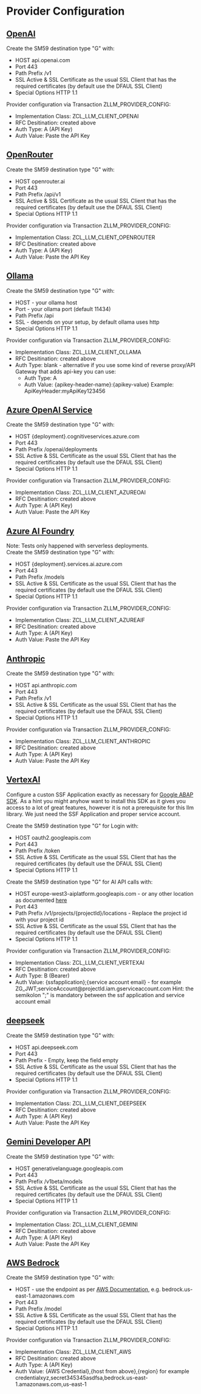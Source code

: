 # Provider Configuration

## [OpenAI](https://openai.com/)

Create the SM59 destination type "G" with:

- HOST api.openai.com
- Port 443
- Path Prefix /v1
- SSL Active & SSL Certificate as the usual SSL Client that has the required certificates (by default use the DFAUL SSL Client)
- Special Options HTTP 1.1

Provider configuration via Transaction ZLLM_PROVIDER_CONFIG:

- Implementation Class: ZCL_LLM_CLIENT_OPENAI
- RFC Desitination: created above
- Auth Type: A (API Key)
- Auth Value: Paste the API Key

## [OpenRouter](https://openrouter.ai/)

Create the SM59 destination type "G" with:

- HOST openrouter.ai
- Port 443
- Path Prefix /api/v1
- SSL Active & SSL Certificate as the usual SSL Client that has the required certificates (by default use the DFAUL SSL Client)
- Special Options HTTP 1.1

Provider configuration via Transaction ZLLM_PROVIDER_CONFIG:

- Implementation Class: ZCL_LLM_CLIENT_OPENROUTER
- RFC Desitination: created above
- Auth Type: A (API Key)
- Auth Value: Paste the API Key

## [Ollama](https://ollama.com/)

Create the SM59 destination type "G" with:

- HOST - your ollama host
- Port - your ollama port (default 11434)
- Path Prefix /api
- SSL - depends on your setup, by default ollama uses http
- Special Options HTTP 1.1

Provider configuration via Transaction ZLLM_PROVIDER_CONFIG:

- Implementation Class: ZCL_LLM_CLIENT_OLLAMA
- RFC Desitination: created above
- Auth Type: blank - alternative if you use some kind of reverse proxy/API Gateway that adds api-key you can use:
  - Auth Type: A
  - Auth Value: {apikey-header-name}:{apikey-value} Example: ApiKeyHeader:myApiKey123456

## [Azure OpenAI Service](https://azure.microsoft.com/de-de/products/ai-services/openai-service)

Create the SM59 destination type "G" with:

- HOST {deployment}.cognitiveservices.azure.com
- Port 443
- Path Prefix /openai/deployments
- SSL Active & SSL Certificate as the usual SSL Client that has the required certificates (by default use the DFAUL SSL Client)
- Special Options HTTP 1.1

Provider configuration via Transaction ZLLM_PROVIDER_CONFIG:

- Implementation Class: ZCL_LLM_CLIENT_AZUREOAI
- RFC Desitination: created above
- Auth Type: A (API Key)
- Auth Value: Paste the API Key

## [Azure AI Foundry](https://learn.microsoft.com/en-us/azure/ai-studio/what-is-ai-studio)

Note: Tests only happened with serverless deployments.\
Create the SM59 destination type "G" with:

- HOST {deployment}.services.ai.azure.com
- Port 443
- Path Prefix /models
- SSL Active & SSL Certificate as the usual SSL Client that has the required certificates (by default use the DFAUL SSL Client)
- Special Options HTTP 1.1

Provider configuration via Transaction ZLLM_PROVIDER_CONFIG:

- Implementation Class: ZCL_LLM_CLIENT_AZUREAIF
- RFC Desitination: created above
- Auth Type: A (API Key)
- Auth Value: Paste the API Key

## [Anthropic](https://docs.anthropic.com/en/home)

Create the SM59 destination type "G" with:

- HOST api.anthropic.com
- Port 443
- Path Prefix /v1
- SSL Active & SSL Certificate as the usual SSL Client that has the required certificates (by default use the DFAUL SSL Client)
- Special Options HTTP 1.1

Provider configuration via Transaction ZLLM_PROVIDER_CONFIG:

- Implementation Class: ZCL_LLM_CLIENT_ANTHROPIC
- RFC Desitination: created above
- Auth Type: A (API Key)
- Auth Value: Paste the API Key

## [VertexAI](https://cloud.google.com/vertex-ai/generative-ai/docs/model-reference/inference)

Configure a custon SSF Application exactly as necessary for [Google ABAP SDK](https://cloud.google.com/solutions/sap/docs/abap-sdk/on-premises-or-any-cloud/latest/authentication-jwt). As a hint you might anyhow want to install this SDK as it gives you access to a lot of great features, however it is not a prerequisite for this llm library. We just need the SSF Application and proper service account.

Create the SM59 destination type "G" for Login with:

- HOST oauth2.googleapis.com
- Port 443
- Path Prefix /token
- SSL Active & SSL Certificate as the usual SSL Client that has the required certificates (by default use the DFAUL SSL Client)
- Special Options HTTP 1.1

Create the SM59 destination type "G" for AI API calls with:

- HOST europe-west3-aiplatform.googleapis.com - or any other location as documented [here](https://cloud.google.com/vertex-ai/docs/general/locations)
- Port 443
- Path Prefix /v1/projects/{projectId}/locations - Replace the project id with your project id
- SSL Active & SSL Certificate as the usual SSL Client that has the required certificates (by default use the DFAUL SSL Client)
- Special Options HTTP 1.1

Provider configuration via Transaction ZLLM_PROVIDER_CONFIG:

- Implementation Class: ZCL_LLM_CLIENT_VERTEXAI
- RFC Desitination: created above
- Auth Type: B (Bearer)
- Auth Value: {ssfapplication};{service account email} - for example ZG_JWT;serviceAccount\@projectId.iam.gserviceaccount.com
Hint: the semikolon ";" is mandatory between the ssf application and service account email

## [deepseek](https://www.deepseek.com/)

Create the SM59 destination type "G" with:

- HOST api.deepseek.com
- Port 443
- Path Prefix - Empty, keep the field empty
- SSL Active & SSL Certificate as the usual SSL Client that has the required certificates (by default use the DFAUL SSL Client)
- Special Options HTTP 1.1

Provider configuration via Transaction ZLLM_PROVIDER_CONFIG:

- Implementation Class: ZCL_LLM_CLIENT_DEEPSEEK
- RFC Desitination: created above
- Auth Type: A (API Key)
- Auth Value: Paste the API Key

## [Gemini Developer API](https://aistudio.google.com/)

Create the SM59 destination type "G" with:

- HOST generativelanguage.googleapis.com
- Port 443
- Path Prefix /v1beta/models
- SSL Active & SSL Certificate as the usual SSL Client that has the required certificates (by default use the DFAUL SSL Client)
- Special Options HTTP 1.1

Provider configuration via Transaction ZLLM_PROVIDER_CONFIG:

- Implementation Class: ZCL_LLM_CLIENT_GEMINI
- RFC Desitination: created above
- Auth Type: A (API Key)
- Auth Value: Paste the API Key

## [AWS Bedrock](https://aws.amazon.com/bedrock)

Create the SM59 destination type "G" with:

- HOST - use the endpoint as per [AWS Documentation](https://docs.aws.amazon.com/general/latest/gr/bedrock.html), e.g. bedrock.us-east-1.amazonaws.com
- Port 443
- Path Prefix /model
- SSL Active & SSL Certificate as the usual SSL Client that has the required certificates (by default use the DFAUL SSL Client)
- Special Options HTTP 1.1

Provider configuration via Transaction ZLLM_PROVIDER_CONFIG:

- Implementation Class: ZCL_LLM_CLIENT_AWS
- RFC Desitination: created above
- Auth Type: A (API Key)
- Auth Value: {AWS Credential},{host from above},{region} for example credentialxyz,secret345345asdfsa,bedrock.us-east-1.amazonaws.com,us-east-1
